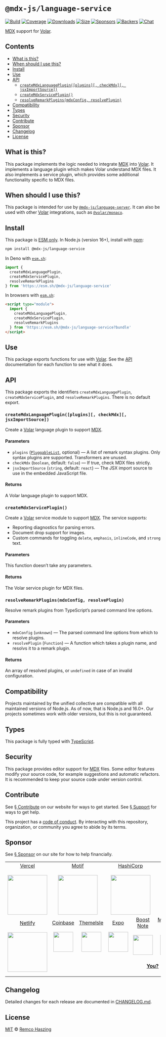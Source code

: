 # `@mdx-js/language-service`

[![Build][build-badge]][build]
[![Coverage][coverage-badge]][coverage]
[![Downloads][downloads-badge]][downloads]
[![Size][size-badge]][size]
[![Sponsors][sponsors-badge]][collective]
[![Backers][backers-badge]][collective]
[![Chat][chat-badge]][chat]

[MDX][] support for [Volar][].

## Contents

*   [What is this?](#what-is-this)
*   [When should I use this?](#when-should-i-use-this)
*   [Install](#install)
*   [Use](#use)
*   [API](#api)
    *   [`createMdxLanguagePlugin([plugins][, checkMdx][, jsxImportSource])`](#createmdxlanguagepluginplugins-checkmdx-jsximportsource)
    *   [`createMdxServicePlugin()`](#createmdxserviceplugin)
    *   [`resolveRemarkPlugins(mdxConfig, resolvePlugin)`](#resolveremarkpluginsmdxconfig-resolveplugin)
*   [Compatibility](#compatibility)
*   [Types](#types)
*   [Security](#security)
*   [Contribute](#contribute)
*   [Sponsor](#sponsor)
*   [Changelog](#changelog)
*   [License](#license)

## What is this?

This package implements the logic needed to integrate [MDX][] into [Volar][].
It implements a language plugin which makes Volar understand MDX files.
It also implements a service plugin, which provides some additional
functionality specific to MDX files.

## When should I use this?

This package is intended for use by
[`@mdx-js/language-server`][mdx-language-server].
It can also be used with other [Volar][] integrations, such as
[`@volar/monaco`][volar-monaco].

## Install

This package is [ESM only][esm].
In Node.js (version 16+), install with [npm][]:

```sh
npm install @mdx-js/language-service
```

In Deno with [`esm.sh`][esmsh]:

```js
import {
  createMdxLanguagePlugin,
  createMdxServicePlugin,
  resolveRemarkPlugins
} from 'https://esm.sh/@mdx-js/language-service'
```

In browsers with [`esm.sh`][esmsh]:

```html
<script type="module">
  import {
    createMdxLanguagePlugin,
    createMdxServicePlugin,
    resolveRemarkPlugins
  } from 'https://esm.sh/@mdx-js/language-service?bundle'
</script>
```

## Use

This package exports functions for use with [Volar][].
See the [API](#api) documentation for each function to see what it does.

## API

This package exports the identifiers `createMdxLanguagePlugin`,
`createMdxServicePlugin`, and `resolveRemarkPlugins`.
There is no default export.

### `createMdxLanguagePlugin([plugins][, checkMdx][, jsxImportSource])`

Create a [Volar][] language plugin to support [MDX][].

#### Parameters

*   `plugins` ([`PluggableList`][pluggablelist], optional) —
    A list of remark syntax plugins.
    Only syntax plugins are supported.
    Transformers are unused.
*   `checkMdx` (`boolean`, default: `false`) —
    If true, check MDX files strictly.
*   `jsxImportSource` (`string`, default: `react`) —
    The JSX import source to use in the embedded JavaScript file.

#### Returns

A Volar language plugin to support MDX.

### `createMdxServicePlugin()`

Create a [Volar][] service module to support [MDX][].
The service supports:

*   Reporting diagnostics for parsing errors.
*   Document drop support for images.
*   Custom commands for toggling `delete`, `emphasis`, `inlineCode`, and
    `strong` text.

#### Parameters

This function doesn’t take any parameters.

#### Returns

The Volar service plugin for MDX files.

### `resolveRemarkPlugins(mdxConfig, resolvePlugin)`

Resolve remark plugins from TypeScript’s parsed command line options.

#### Parameters

*   `mdxConfig` (`unknown`) —
    The parsed command line options from which to resolve plugins.
*   `resolvePlugin` (`Function`) —
    A function which takes a plugin name, and resolvs it to a remark plugin.

#### Returns

An array of resolved plugins, or `undefined` in case of an invalid
configuration.

## Compatibility

Projects maintained by the unified collective are compatible with all maintained
versions of Node.js.
As of now, that is Node.js and 16.0+.
Our projects sometimes work with older versions, but this is not guaranteed.

## Types

This package is fully typed with [TypeScript][].

## Security

This package provides editor support for [MDX][] files.
Some editor features modify your source code, for example suggestions and
automatic refactors.
It is recommended to keep your source code under version control.

## Contribute

See [§ Contribute][contribute] on our website for ways to get started.
See [§ Support][support] for ways to get help.

This project has a [code of conduct][].
By interacting with this repository, organization, or community you agree to
abide by its terms.

## Sponsor

See [§ Sponsor][sponsor] on our site for how to help financially.

<table>
<tr valign="middle">
<td width="20%" align="center" rowspan="2" colspan="2">
  <a href="https://vercel.com">Vercel</a><br><br>
  <a href="https://vercel.com"><img src="https://avatars1.githubusercontent.com/u/14985020?s=256&v=4" width="128"></a>
</td>
<td width="20%" align="center" rowspan="2" colspan="2">
  <a href="https://motif.land">Motif</a><br><br>
  <a href="https://motif.land"><img src="https://avatars1.githubusercontent.com/u/74457950?s=256&v=4" width="128"></a>
</td>
<td width="20%" align="center" rowspan="2" colspan="2">
  <a href="https://www.hashicorp.com">HashiCorp</a><br><br>
  <a href="https://www.hashicorp.com"><img src="https://avatars1.githubusercontent.com/u/761456?s=256&v=4" width="128"></a>
</td>
<td width="20%" align="center" rowspan="2" colspan="2">
  <a href="https://www.gitbook.com">GitBook</a><br><br>
  <a href="https://www.gitbook.com"><img src="https://avatars1.githubusercontent.com/u/7111340?s=256&v=4" width="128"></a>
</td>
<td width="20%" align="center" rowspan="2" colspan="2">
  <a href="https://www.gatsbyjs.org">Gatsby</a><br><br>
  <a href="https://www.gatsbyjs.org"><img src="https://avatars1.githubusercontent.com/u/12551863?s=256&v=4" width="128"></a>
</td>
</tr>
<tr valign="middle"></tr>
<tr valign="middle">
<td width="20%" align="center" rowspan="2" colspan="2">
  <a href="https://www.netlify.com">Netlify</a><br><br>
  <!--OC has a sharper image-->
  <a href="https://www.netlify.com"><img src="https://images.opencollective.com/netlify/4087de2/logo/256.png" width="128"></a>
</td>
<td width="10%" align="center">
  <a href="https://www.coinbase.com">Coinbase</a><br><br>
  <a href="https://www.coinbase.com"><img src="https://avatars1.githubusercontent.com/u/1885080?s=256&v=4" width="64"></a>
</td>
<td width="10%" align="center">
  <a href="https://themeisle.com">ThemeIsle</a><br><br>
  <a href="https://themeisle.com"><img src="https://avatars1.githubusercontent.com/u/58979018?s=128&v=4" width="64"></a>
</td>
<td width="10%" align="center">
  <a href="https://expo.io">Expo</a><br><br>
  <a href="https://expo.io"><img src="https://avatars1.githubusercontent.com/u/12504344?s=128&v=4" width="64"></a>
</td>
<td width="10%" align="center">
  <a href="https://boostnote.io">Boost Note</a><br><br>
  <a href="https://boostnote.io"><img src="https://images.opencollective.com/boosthub/6318083/logo/128.png" width="64"></a>
</td>
<td width="10%" align="center">
  <a href="https://markdown.space">Markdown Space</a><br><br>
  <a href="https://markdown.space"><img src="https://images.opencollective.com/markdown-space/e1038ed/logo/128.png" width="64"></a>
</td>
<td width="10%" align="center">
  <a href="https://www.holloway.com">Holloway</a><br><br>
  <a href="https://www.holloway.com"><img src="https://avatars1.githubusercontent.com/u/35904294?s=128&v=4" width="64"></a>
</td>
<td width="10%"></td>
<td width="10%"></td>
</tr>
<tr valign="middle">
<td width="100%" align="center" colspan="8">
  <br>
  <a href="https://opencollective.com/unified"><strong>You?</strong></a>
  <br><br>
</td>
</tr>
</table>

## Changelog

Detailed changes for each release are documented in [CHANGELOG.md](./CHANGELOG.md).

## License

[MIT][] © [Remco Haszing][author]

[author]: https://github.com/remcohaszing

[backers-badge]: https://opencollective.com/unified/backers/badge.svg

[build-badge]: https://github.com/mdx-js/mdx-analyzer/workflows/main/badge.svg

[build]: https://github.com/mdx-js/mdx-analyzer/actions

[chat-badge]: https://img.shields.io/badge/chat-discussions-success.svg

[chat]: https://github.com/mdx-js/mdx/discussions

[code of conduct]: https://github.com/mdx-js/.github/blob/main/code-of-conduct.md

[collective]: https://opencollective.com/unified

[contribute]: https://mdxjs.com/community/contribute/

[coverage-badge]: https://img.shields.io/codecov/c/github/mdx-js/mdx-analyzer/main.svg

[coverage]: https://codecov.io/github/mdx-js/mdx-analyzer

[downloads-badge]: https://img.shields.io/npm/dm/@mdx-js/language-service.svg

[downloads]: https://www.npmjs.com/package/@mdx-js/language-service

[esm]: https://gist.github.com/sindresorhus/a39789f98801d908bbc7ff3ecc99d99c

[esmsh]: https://esm.sh

[mdx-language-server]: https://github.com/mdx-js/mdx-analyzer/tree/main/packages/language-server

[mdx]: https://mdxjs.com

[mit]: LICENSE

[npm]: https://docs.npmjs.com/cli/install

[pluggablelist]: https://github.com/unifiedjs/unified?tab=readme-ov-file#pluggablelist

[size-badge]: https://img.shields.io/bundlejs/size/@mdx-js/language-service

[size]: https://bundlejs.com/?q=@mdx-js/language-service

[sponsor]: https://mdxjs.com/community/sponsor/

[sponsors-badge]: https://opencollective.com/unified/sponsors/badge.svg

[support]: https://mdxjs.com/community/support/

[typescript]: https://typescriptlang.org

[volar-monaco]: https://github.com/volarjs/volar.js/tree/master/packages/monaco

[volar]: https://volarjs.dev
